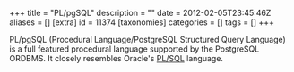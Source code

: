 +++
title = "PL/pgSQL"
description = ""
date = 2012-02-05T23:45:46Z
aliases = []
[extra]
id = 11374
[taxonomies]
categories = []
tags = []
+++


PL/pgSQL (Procedural Language/PostgreSQL Structured Query Language) is a full featured procedural language supported by the PostgreSQL ORDBMS. It closely resembles Oracle's [PL/SQL](https://rosettacode.org/wiki/PL/SQL) language.
